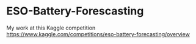 # ESO-Battery-Forescasting
My work at this Kaggle competition
https://www.kaggle.com/competitions/eso-battery-forecasting/overview

